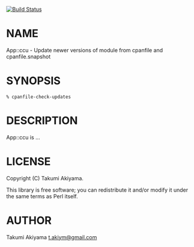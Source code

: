 [![Build Status](https://travis-ci.com/akiym/cpanfile-check-updates.svg?branch=master)](https://travis-ci.com/akiym/cpanfile-check-updates)
# NAME

App::ccu - Update newer versions of module from cpanfile and cpanfile.snapshot

# SYNOPSIS

    % cpanfile-check-updates

# DESCRIPTION

App::ccu is ...

# LICENSE

Copyright (C) Takumi Akiyama.

This library is free software; you can redistribute it and/or modify
it under the same terms as Perl itself.

# AUTHOR

Takumi Akiyama <t.akiym@gmail.com>
